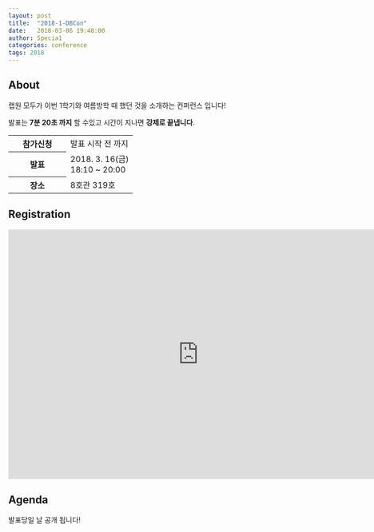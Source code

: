 ```yaml
---
layout: post
title:  "2018-1-DBCon"
date:   2018-03-06 19:48:00
author: 5pecia1
categories: conference
tags: 2018
---
```


## About 

랩원 모두가 이번 1학기와 여름방학 때 했던 것을 소개하는 컨퍼런스 입니다!

발표는 **7분 20초 까지** 할 수있고 시간이 지나면 **강제로 끝냅니다**.


<table border="0" style="width: inherit;">
  <tr>
    <th style="border-bottom-width: 0px; min-width: 100px;">
      참가신청
    </th>
    <td style="border-bottom-width: 0px; min-width: 100px;">
      발표 시작 전 까지
    </td>
  </tr>
  <tr>
    <th style="border-bottom-width: 0px; min-width: 100px;">
     발표
    </th>
    <td style="border-bottom-width: 0px; min-width: 100px;">
      2018. 3. 16(금)<br>
      18:10 ~ 20:00
    </td>
  </tr>
  <tr>
    <th style="border-bottom-width: 0px; min-width: 100px;">
      장소
    </th>
    <td style="border-bottom-width: 0px; min-width: 100px;">
      8호관 319호
    </td>
  </tr>
</table>

## Registration

<iframe src="https://docs.google.com/forms/d/e/1FAIpQLSe3OwlOsPC5vJP1PC-ozFosx8yX5gQ5xq4KNgyfRt20pbbENw/viewform?embedded=true" width="760" height="500" frameborder="0" marginheight="0" marginwidth="0">Loading...</iframe>

## Agenda

발표당일 날 공개 됩니다!